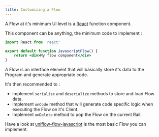 ```yaml
---
title: Customizing a Flow
---
```


A Flow at it's minimum UI level is a [React](https://fr.reactjs.org) function component.

This component can be anything, the minimum code to implement :

```jsx
import React from 'react'

export default function JavascriptFlow() {
    return <div>My flow component</div>
}
```

A Flow is an interface element that will basically store it's data to the Program and generate appropriate code.

It's then recommended to :
- implement `serialize` and `deserialize` methods to store and load Flow data.
- implement `onCode` method that will generate code specific logic when executing the Flow on it's Client.
- implement `onDelete` method to pop the Flow on the current Rail.

Have a look at [uniflow-flow-javascript](https://uniflow.io/library/uniflow-io-uniflow-flow-javascript) is the most basic Flow you can implement.
